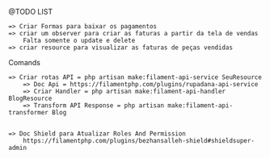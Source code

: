 @TODO LIST
		
    => Criar Formas para baixar os pagamentos
    => criar um observer para criar as faturas a partir da tela de vendas
        Falta somente o update e delete
    => criar resource para visualizar as faturas de peças vendidas


Comands

    => Criar rotas API = php artisan make:filament-api-service SeuResource
        => Doc Api = https://filamentphp.com/plugins/rupadana-api-service
        => Criar Handler = php artisan make:filament-api-handler BlogResource
        => Transform API Response = php artisan make:filament-api-transformer Blog


    => Doc Shield para Atualizar Roles And Permission
        https://filamentphp.com/plugins/bezhansalleh-shield#shieldsuper-admin
